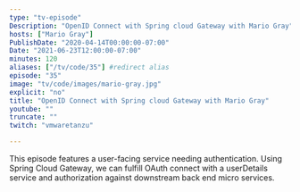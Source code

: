 ```yaml
---
type: "tv-episode"
Description: "OpenID Connect with Spring cloud Gateway with Mario Gray"
hosts: ["Mario Gray"]
PublishDate: "2020-04-14T00:00:00-07:00"
Date: "2021-06-23T12:00:00-07:00"
minutes: 120
aliases: ["/tv/code/35"] #redirect alias
episode: "35"
image: "tv/code/images/mario-gray.jpg"
explicit: "no"
title: "OpenID Connect with Spring cloud Gateway with Mario Gray"
youtube: ""
truncate: ""
twitch: "vmwaretanzu"

---
```


This episode features a user-facing service needing authentication. Using Spring Cloud Gateway, we can fulfill OAuth connect with a userDetails service and authorization against downstream back end micro services.